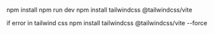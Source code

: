 npm install 
npm run dev
npm install tailwindcss @tailwindcss/vite 

if error in tailwind css
npm install tailwindcss @tailwindcss/vite --force
